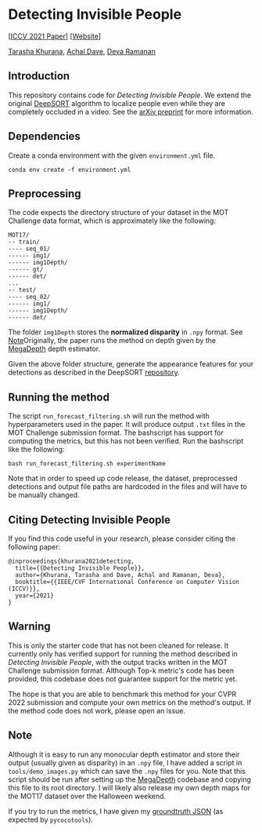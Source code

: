 # Detecting Invisible People

\[[ICCV 2021 Paper](https://openaccess.thecvf.com/content/ICCV2021/html/Khurana_Detecting_Invisible_People_ICCV_2021_paper.html)\] \[[Website](http://www.cs.cmu.edu/~tkhurana/invisible.htm)\]

[Tarasha Khurana](http://www.cs.cmu.edu/~tkhurana/), [Achal Dave](http://www.achaldave.com), [Deva Ramanan](http://www.cs.cmu.edu/~deva/)

## Introduction

This repository contains code for *Detecting Invisible People*.
We extend the original [DeepSORT](https://github.com/nwojke/deep_sort) algorithm to
localize people even while they are completely occluded in a video.
See the [arXiv preprint](https://arxiv.org/abs/2012.08419) for more information.

## Dependencies

Create a conda environment with the given `environment.yml` file.

```
conda env create -f environment.yml
```

## Preprocessing

The code expects the directory structure of your dataset in the MOT Challenge
data format, which is approximately like the following:

```
MOT17/
-- train/
---- seq_01/
------ img1/
------ img1Depth/
------ gt/
------ det/
...
-- test/
---- seq_02/
------ img1/
------ img1Depth/
------ det/
```

The folder `img1Depth` stores the **normalized disparity** in `.npy` format. See
[Note](https://github.com/tarashakhurana/detecting-invisible-people#note)Originally, the paper runs
the method on depth given by the [MegaDepth](https://github.com/zl548/MegaDepth) depth estimator.

Given the above folder structure, generate the appearance features for your detections as
described in the DeepSORT [repository](https://github.com/nwojke/deep_sort#generating-detections).

## Running the method

The script `run_forecast_filtering.sh` will run the method with hyperparameters used in the paper.
It will produce output `.txt` files in the MOT Challenge submission format. The bashscript has support
for computing the metrics, but this has not been verified. Run the bashscript like the following:

```
bash run_forecast_filtering.sh experimentName
```

Note that in order to speed up code release, the dataset, preprocessed detections and output file paths
are hardcoded in the files and will have to be manually changed.

## Citing Detecting Invisible People

If you find this code useful in your research, please consider citing the following paper:

    @inproceedings{khurana2021detecting,
      title={{Detecting Invisible People}},
      author={Khurana, Tarasha and Dave, Achal and Ramanan, Deva},
      booktitle={{IEEE/CVF International Conference on Computer Vision (ICCV)}},
      year={2021}
    }

## Warning

This is only the starter code that has not been cleaned for release.
It currently only has verified support for running the method described in
*Detecting Invisible People*, with the output tracks written in the MOT Challenge
submission format. Although Top-k metric's code has been provided, this codebase
does not guarantee support for the metric yet.

The hope is that you are able to benchmark this method for your CVPR 2022 submission
and compute your own metrics on the method's output. If the method code does not work,
please open an issue.

## Note

Although it is easy to run any monocular depth estimator and store their output (usually given as
 disparity) in an `.npy` file, I have added a script in `tools/demo_images.py` which can save the `.npy`
files for you. Note that this script should be run after setting up the [MegaDepth](https://github.com/zl548/MegaDepth)
codebase and copying this file to its root directory. I will likely also release my own depth maps for the MOT17 dataset
over the Halloween weekend.

If you try to run the metrics, I have given my [groundtruth JSON](./evaluation) (as expected by `pycocotools`).
